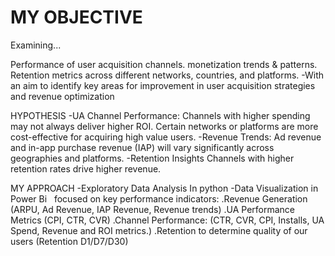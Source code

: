 # MY OBJECTIVE

Examining...

Performance of user acquisition channels. 
monetization trends & patterns.
Retention metrics across different networks, countries, and platforms.
-With an aim to identify key areas for improvement in user acquisition strategies and revenue optimization 

HYPOTHESIS
-UA Channel Performance: 
Channels with higher spending may not always deliver higher ROI.
Certain networks or platforms are more cost-effective for acquiring high value users. 
-Revenue Trends: 
Ad revenue and in-app purchase revenue (IAP) will vary significantly across geographies and platforms. 
-Retention Insights
Channels with higher retention rates drive higher revenue.

MY APPROACH
-Exploratory Data Analysis In python
-Data Visualization in Power Bi 
 focused on key performance indicators: 
 .Revenue Generation (ARPU, Ad Revenue, IAP Revenue, Revenue trends) 
 .UA Performance Metrics (CPI, CTR, CVR) 
 .Channel Performance: (CTR, CVR, CPI, Installs, UA Spend,  Revenue and ROI metrics.) 
 .Retention to determine quality  of our users (Retention D1/D7/D30)




